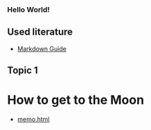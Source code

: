 ### Hello World!
## Used literature
* [Markdown Guide](https://www.markdownguide.org/basic-syntax/)
## Topic 1
# How to get to the Moon
* [memo.html](memo.html)
